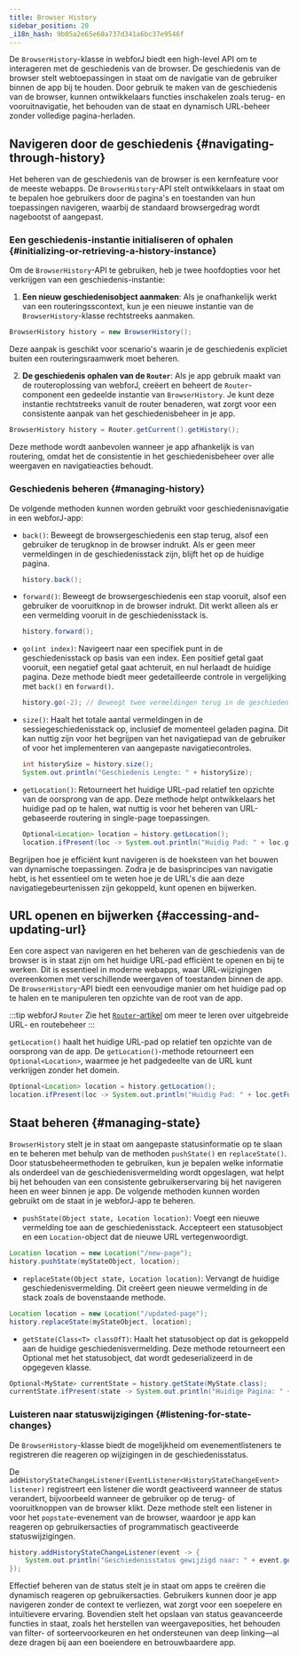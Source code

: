 ```yaml
---
title: Browser History
sidebar_position: 20
_i18n_hash: 9b05a2e65e60a737d341a6bc37e9546f
---
```

<DocChip chip='since' label='24.12' />
<JavadocLink type="foundation" location="com/webforj/router/history/BrowserHistory" top='true'/>

De `BrowserHistory`-klasse in webforJ biedt een high-level API om te interageren met de geschiedenis van de browser. De geschiedenis van de browser stelt webtoepassingen in staat om de navigatie van de gebruiker binnen de app bij te houden. Door gebruik te maken van de geschiedenis van de browser, kunnen ontwikkelaars functies inschakelen zoals terug- en vooruitnavigatie, het behouden van de staat en dynamisch URL-beheer zonder volledige pagina-herladen.

## Navigeren door de geschiedenis {#navigating-through-history}

Het beheren van de geschiedenis van de browser is een kernfeature voor de meeste webapps. De `BrowserHistory`-API stelt ontwikkelaars in staat om te bepalen hoe gebruikers door de pagina's en toestanden van hun toepassingen navigeren, waarbij de standaard browsergedrag wordt nagebootst of aangepast.

### Een geschiedenis-instantie initialiseren of ophalen {#initializing-or-retrieving-a-history-instance}

Om de `BrowserHistory`-API te gebruiken, heb je twee hoofdopties voor het verkrijgen van een geschiedenis-instantie:

1) **Een nieuw geschiedenisobject aanmaken**: Als je onafhankelijk werkt van een routeringsscontext, kun je een nieuwe instantie van de `BrowserHistory`-klasse rechtstreeks aanmaken.

```java
BrowserHistory history = new BrowserHistory();
```
Deze aanpak is geschikt voor scenario's waarin je de geschiedenis expliciet buiten een routeringsraamwerk moet beheren.

2) **De geschiedenis ophalen van de `Router`**: Als je app gebruik maakt van de routeroplossing van webforJ, creëert en beheert de `Router`-component een gedeelde instantie van `BrowserHistory`. Je kunt deze instantie rechtstreeks vanuit de router benaderen, wat zorgt voor een consistente aanpak van het geschiedenisbeheer in je app.

```java
BrowserHistory history = Router.getCurrent().getHistory();
```
Deze methode wordt aanbevolen wanneer je app afhankelijk is van routering, omdat het de consistentie in het geschiedenisbeheer over alle weergaven en navigatieacties behoudt.

### Geschiedenis beheren {#managing-history}
De volgende methoden kunnen worden gebruikt voor geschiedenisnavigatie in een webforJ-app:

- `back()`: Beweegt de browsergeschiedenis een stap terug, alsof een gebruiker de terugknop in de browser indrukt. Als er geen meer vermeldingen in de geschiedenisstack zijn, blijft het op de huidige pagina.

  ```java
  history.back();
  ```

- `forward()`: Beweegt de browsergeschiedenis een stap vooruit, alsof een gebruiker de vooruitknop in de browser indrukt. Dit werkt alleen als er een vermelding vooruit in de geschiedenisstack is.

  ```java
  history.forward();
  ```

- `go(int index)`: Navigeert naar een specifiek punt in de geschiedenisstack op basis van een index. Een positief getal gaat vooruit, een negatief getal gaat achteruit, en nul herlaadt de huidige pagina. Deze methode biedt meer gedetailleerde controle in vergelijking met `back()` en `forward()`.

  ```java
  history.go(-2); // Beweegt twee vermeldingen terug in de geschiedenisstack
  ```

- `size()`: Haalt het totale aantal vermeldingen in de sessiegeschiedenisstack op, inclusief de momenteel geladen pagina. Dit kan nuttig zijn voor het begrijpen van het navigatiepad van de gebruiker of voor het implementeren van aangepaste navigatiecontroles.

  ```java
  int historySize = history.size();
  System.out.println("Geschiedenis Lengte: " + historySize);
  ```

- `getLocation()`: Retourneert het huidige URL-pad relatief ten opzichte van de oorsprong van de app. Deze methode helpt ontwikkelaars het huidige pad op te halen, wat nuttig is voor het beheren van URL-gebaseerde routering in single-page toepassingen.

  ```java
  Optional<Location> location = history.getLocation();
  location.ifPresent(loc -> System.out.println("Huidig Pad: " + loc.getFullURI()));
  ```

Begrijpen hoe je efficiënt kunt navigeren is de hoeksteen van het bouwen van dynamische toepassingen. Zodra je de basisprincipes van navigatie hebt, is het essentieel om te weten hoe je de URL's die aan deze navigatiegebeurtenissen zijn gekoppeld, kunt openen en bijwerken.

## URL openen en bijwerken {#accessing-and-updating-url}

Een core aspect van navigeren en het beheren van de geschiedenis van de browser is in staat zijn om het huidige URL-pad efficiënt te openen en bij te werken. Dit is essentieel in moderne webapps, waar URL-wijzigingen overeenkomen met verschillende weergaven of toestanden binnen de app. De `BrowserHistory`-API biedt een eenvoudige manier om het huidige pad op te halen en te manipuleren ten opzichte van de root van de app.

:::tip webforJ `Router`
Zie het [`Router`-artikel](../routing/overview) om meer te leren over uitgebreide URL- en routebeheer
:::

`getLocation()` haalt het huidige URL-pad op relatief ten opzichte van de oorsprong van de app. De `getLocation()`-methode retourneert een `Optional<Location>`, waarmee je het padgedeelte van de URL kunt verkrijgen zonder het domein.

```java
Optional<Location> location = history.getLocation();
location.ifPresent(loc -> System.out.println("Huidig Pad: " + loc.getFullURI()));
```

## Staat beheren {#managing-state}

`BrowserHistory` stelt je in staat om aangepaste statusinformatie op te slaan en te beheren met behulp van de methoden `pushState()` en `replaceState()`. Door statusbeheermethoden te gebruiken, kun je bepalen welke informatie als onderdeel van de geschiedenisvermelding wordt opgeslagen, wat helpt bij het behouden van een consistente gebruikerservaring bij het navigeren heen en weer binnen je app. De volgende methoden kunnen worden gebruikt om de staat in je webforJ-app te beheren.

- `pushState(Object state, Location location)`: Voegt een nieuwe vermelding toe aan de geschiedenisstack. Accepteert een statusobject en een `Location`-object dat de nieuwe URL vertegenwoordigt.

```java
Location location = new Location("/new-page");
history.pushState(myStateObject, location);
```

- `replaceState(Object state, Location location)`: Vervangt de huidige geschiedenisvermelding. Dit creëert geen nieuwe vermelding in de stack zoals de bovenstaande methode.

```java
Location location = new Location("/updated-page");
history.replaceState(myStateObject, location);
```

- `getState(Class<T> classOfT)`: Haalt het statusobject op dat is gekoppeld aan de huidige geschiedenisvermelding. Deze methode retourneert een Optional met het statusobject, dat wordt gedeserializeerd in de opgegeven klasse.

```java
Optional<MyState> currentState = history.getState(MyState.class);
currentState.ifPresent(state -> System.out.println("Huidige Pagina: " + state.getViewName()));
```

### Luisteren naar statuswijzigingen {#listening-for-state-changes}
De `BrowserHistory`-klasse biedt de mogelijkheid om evenementlisteners te registreren die reageren op wijzigingen in de geschiedenisstatus.

De `addHistoryStateChangeListener(EventListener<HistoryStateChangeEvent> listener)` registreert een listener die wordt geactiveerd wanneer de status verandert, bijvoorbeeld wanneer de gebruiker op de terug- of vooruitknoppen van de browser klikt. Deze methode stelt een listener in voor het `popstate`-evenement van de browser, waardoor je app kan reageren op gebruikersacties of programmatisch geactiveerde statuswijzigingen.

```java
history.addHistoryStateChangeListener(event -> {
    System.out.println("Geschiedenisstatus gewijzigd naar: " + event.getLocation().getFullURI());
});
```

Effectief beheren van de status stelt je in staat om apps te creëren die dynamisch reageren op gebruikersacties. Gebruikers kunnen door je app navigeren zonder de context te verliezen, wat zorgt voor een soepelere en intuïtievere ervaring. Bovendien stelt het opslaan van status geavanceerde functies in staat, zoals het herstellen van weergaveposities, het behouden van filter- of sorteervoorkeuren en het ondersteunen van deep linking—al deze dragen bij aan een boeiendere en betrouwbaardere app.
